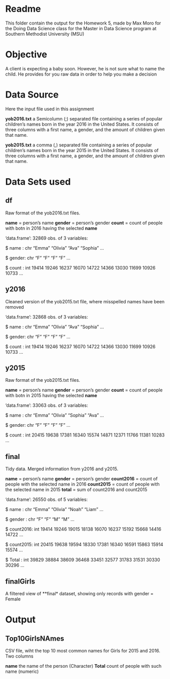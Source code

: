 Readme
======

This folder contain the output for the Homework 5, made by Max Moro for
the Doing Data Science class for the Master in Data Science program at
Southern Methodist University (MSU)

Objective
=========

A client is expecting a baby soon. However, he is not sure what to name
the child. He provides for you raw data in order to help you make a
decision

Data Source
===========

Here the input file used in this assignment

**yob2016.txt** a Semicolumn (;) separated file containing a series of
popular children’s names born in the year 2016 in the United States. It
consists of three columns with a first name, a gender, and the amount of
children given that name.

**yob2015.txt** a comma (,) separated file containing a series of
popular children’s names born in the year 2015 in the United States. It
consists of three columns with a first name, a gender, and the amount of
children given that name.

Data Sets used
==============

df
--

Raw format of the yob2016.txt files.

**name** = person’s name **gender** = person’s gender **count** = count
of people with botn in 2016 having the selected **name**

‘data.frame’: 32869 obs. of 3 variables:

$ name : chr “Emma” “Olivia” “Ava” “Sophia” …

$ gender: chr “F” “F” “F” “F” …

$ count : int 19414 19246 16237 16070 14722 14366 13030 11699 10926
10733 …

y2016
-----

Cleaned version of the yob2015.txt file, where misspelled names have
been removed

‘data.frame’: 32868 obs. of 3 variables:

$ name : chr “Emma” “Olivia” “Ava” “Sophia” …

$ gender: chr “F” “F” “F” “F” …

$ count : int 19414 19246 16237 16070 14722 14366 13030 11699 10926
10733 …

y2015
-----

Raw format of the yob2015.txt files.

**name** = person’s name **gender** = person’s gender **count** = count
of people with botn in 2015 having the selected **name**

‘data.frame’: 33063 obs. of 3 variables:

$ name : chr “Emma” “Olivia” “Sophia” “Ava” …

$ gender: chr “F” “F” “F” “F” …

$ count : int 20415 19638 17381 16340 15574 14871 12371 11766 11381
10283 …

final
-----

Tidy data. Merged information from y2016 and y2015.

**name** = person’s name **gender** = person’s gender **count2016** =
count of people with the selected name in 2016 **count2015** = count of
people with the selected name in 2015 **total** = sum of count2016 and
count2015

‘data.frame’: 26550 obs. of 5 variables:

$ name : chr “Emma” “Olivia” “Noah” “Liam” …

$ gender : chr “F” “F” “M” “M” …

$ count2016: int 19414 19246 19015 18138 16070 16237 15192 15668 14416
14722 …

$ count2015: int 20415 19638 19594 18330 17381 16340 16591 15863 15914
15574 …

$ Total : int 39829 38884 38609 36468 33451 32577 31783 31531 30330
30296 …

finalGirls
----------

A filtered view of \*\*final\* dataset, showing only records with gender
= Female

Output
======

Top10GirlsNAmes
---------------

CSV file, wiht the top 10 most common names for Girls for 2015 and 2016.
Two columns

**name** the name of the person (Character) **Total** count of people
with such name (numeric)
